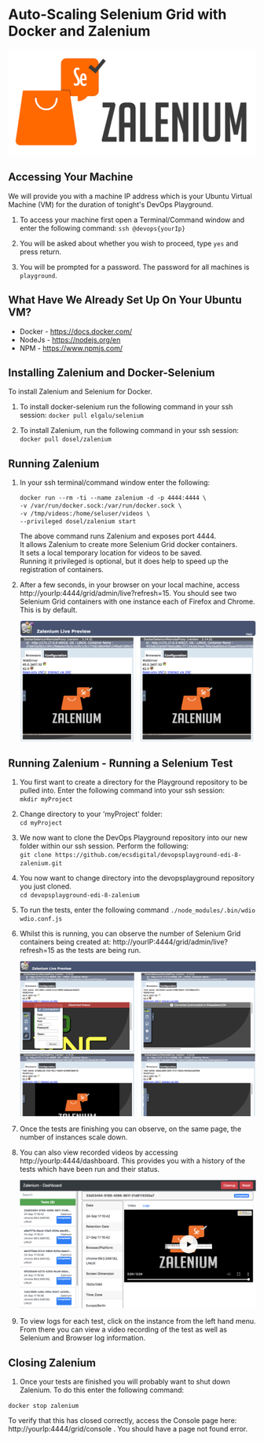 # Auto-Scaling Selenium Grid with Docker and Zalenium
![](images/zalenium.png)

## Accessing Your Machine

We will provide you with a machine IP address which is your Ubuntu Virtual Machine (VM) for the duration of tonight's DevOps Playground.

1. To access your machine first open a Terminal/Command window and enter the following command:
    `ssh @devops{yourIp}`

2. You will be asked about whether you wish to proceed, type `yes` and press return.
    
3. You will be prompted for a password. The password for all machines is `playground`. 

## What Have We Already Set Up On Your Ubuntu VM?

- Docker - https://docs.docker.com/
- NodeJs - https://nodejs.org/en
- NPM - https://www.npmjs.com/ 

## Installing Zalenium and Docker-Selenium

To install Zalenium and Selenium for Docker. 

1. To install docker-selenium run the following command in your ssh session:
    `docker pull elgalu/selenium`

2. To install Zalenium, run the following command in your ssh session:
    `docker pull dosel/zalenium`

## Running Zalenium

1. In your ssh terminal/command window enter the following:

     ```
     docker run --rm -ti --name zalenium -d -p 4444:4444 \
     -v /var/run/docker.sock:/var/run/docker.sock \
     -v /tmp/videos:/home/seluser/videos \
     --privileged dosel/zalenium start
     ```

    The above command runs Zalenium and exposes port 4444.  
    It allows Zalenium to create more Selenium Grid docker containers.  
    It sets a local temporary location for videos to be saved.  
    Running it privileged is optional, but it does help to speed up the registration of containers.  

2. After a few seconds, in your browser on your local machine, access http://yourIp:4444/grid/admin/live?refresh=15.
    You should see two Selenium Grid containers with one instance each of Firefox and Chrome. This is by default.

    ![](images/live.png)

## Running Zalenium - Running a Selenium Test

1. You first want to create a directory for the Playground repository to be pulled into. Enter the following command into your ssh session:  
`mkdir myProject`

2. Change directory to your 'myProject' folder:  
`cd myProject`

3. We now want to clone the DevOps Playground repository into our new folder within our ssh session. Perform the following:  
`git clone https://github.com/ecsdigital/devopsplayground-edi-8-zalenium.git`

4. You now want to change directory into the devopsplayground repository you just cloned.  
`cd devopsplayground-edi-8-zalenium`

4. To run the tests, enter the following command
`./node_modules/.bin/wdio wdio.conf.js`

5. Whilst this is running, you can observe the number of Selenium Grid containers being created at: http://yourIP:4444/grid/admin/live?refresh=15 as the tests are being run.

    ![](images/liveTest.png)

6. Once the tests are finishing you can observe, on the same page, the number of instances scale down.

7. You can also view recorded videos by accessing http://yourIp:4444/dashboard. This provides you with a history of the tests which have been run and their status.

    ![](images/dashboard.png)

8. To view logs for each test, click on the instance from the left hand menu. From there you can view a video recording of the test as well as Selenium and Browser log information.

## Closing Zalenium

1. Once your tests are finished you will probably want to shut down Zalenium. To do this enter the following command:

`docker stop zalenium`

To verify that this has closed correctly, access the Console page here: http://yourIp:4444/grid/console . You should have a page not found error.

